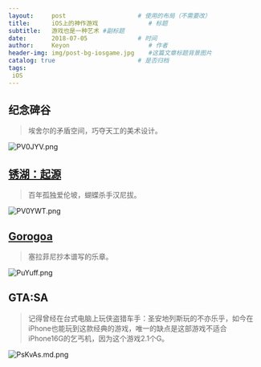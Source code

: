```yaml
---
layout:     post                    # 使用的布局（不需要改）
title:      iOS上的神作游戏              # 标题 
subtitle:   游戏也是一种艺术 #副标题
date:       2018-07-05              # 时间
author:     Keyon                      # 作者
header-img: img/post-bg-iosgame.jpg    #这篇文章标题背景图片
catalog: true                       # 是否归档
tags:
 iOS
---
```


## 纪念碑谷

> 埃舍尔的矛盾空间，巧夺天工的美术设计。

![PV0JYV.png](https://s1.ax1x.com/2018/07/05/PV0JYV.png)

## [锈湖：起源](http://www.rustylake.com/)

> 百年孤独爱伦坡，蝴蝶杀手汉尼拔。

![PV0YWT.png](https://s1.ax1x.com/2018/07/05/PV0YWT.png)

## [Gorogoa](http://gorogoa.com/)

> 塞拉菲尼抄本谱写的乐章。

![PuYuff.png](https://s1.ax1x.com/2018/07/11/PuYuff.png)

## GTA:SA

> 记得曾经在台式电脑上玩侠盗猎车手：圣安地列斯玩的不亦乐乎，如今在iPhone也能玩到这款经典的游戏，唯一的缺点是这部游戏不适合iPhone16G的乞丐机，因为这个游戏2.1个G。

![PsKvAs.md.png](https://s1.ax1x.com/2018/08/07/PsKvAs.md.png)